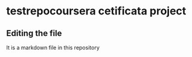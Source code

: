 # testrepocoursera cetificata project

## Editing the file

It is a markdown file in this repository

